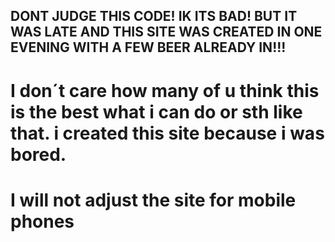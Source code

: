 ## DONT JUDGE THIS CODE! IK ITS BAD! BUT IT WAS LATE AND THIS SITE WAS CREATED IN ONE EVENING WITH A FEW BEER ALREADY IN!!!
# I don´t care how many of u think this is the best what i can do or sth like that. i created this site because i was bored.
# I will not adjust the site for mobile phones

